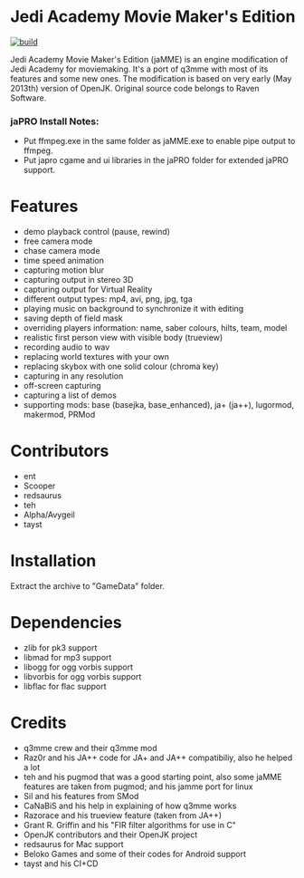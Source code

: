 Jedi Academy Movie Maker's Edition
==================================
[![build](https://github.com/entdark/jaMME/actions/workflows/build.yml/badge.svg)](https://github.com/entdark/jaMME/actions/workflows/build.yml)

Jedi Academy Movie Maker's Edition (jaMME) is an engine modification of Jedi Academy for moviemaking. It's a port of q3mme with most of its features and some new ones. The modification is based on very early (May 2013th) version of OpenJK. Original source code belongs to Raven Software.

### jaPRO Install Notes:
* Put ffmpeg.exe in the same folder as jaMME.exe to enable pipe output to ffmpeg.
* Put japro cgame and ui libraries in the jaPRO folder for extended jaPRO support.

# Features #
* demo playback control (pause, rewind)
* free camera mode
* chase camera mode
* time speed animation
* capturing motion blur
* capturing output in stereo 3D
* capturing output for Virtual Reality
* different output types: mp4, avi, png, jpg, tga
* playing music on background to synchronize it with editing
* saving depth of field mask
* overriding players information: name, saber colours, hilts, team, model
* realistic first person view with visible body (trueview)
* recording audio to wav
* replacing world textures with your own
* replacing skybox with one solid colour (chroma key)
* capturing in any resolution
* off-screen capturing
* capturing a list of demos
* supporting mods: base (basejka, base_enhanced), ja+ (ja++), lugormod, makermod, PRMod

# Contributors #
* ent
* Scooper
* redsaurus
* teh
* Alpha/Avygeil
* tayst

# Installation #
Extract the archive to "GameData" folder.

# Dependencies #
* zlib for pk3 support
* libmad for mp3 support
* libogg for ogg vorbis support
* libvorbis for ogg vorbis support
* libflac for flac support

# Credits #
* q3mme crew and their q3mme mod
* Raz0r and his JA++ code for JA+ and JA++ compatibiliy, also he helped a lot
* teh and his pugmod that was a good starting point, also some jaMME features are taken from pugmod; and his jamme port for linux
* Sil and his features from SMod
* CaNaBiS and his help in explaining of how q3mme works
* Razorace and his trueview feature (taken from JA++)
* Grant R. Griffin and his "FIR filter algorithms for use in C"
* OpenJK contributors and their OpenJK project
* redsaurus for Mac support
* Beloko Games and some of their codes for Android support
* tayst and his CI+CD
